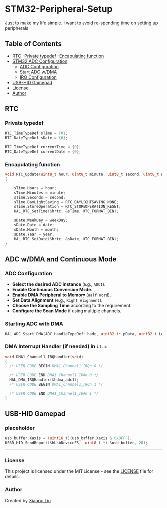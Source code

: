 # STM32-Peripheral-Setup
Just to make my life simple. I want to avoid re-spending time on setting up peripherals

## Table of Contents
- [RTC](#RTC)
  -[Private typedef](#Private-typedef)
  -[Encapulating function](#Encapulating-function)
- [STM32 ADC Configuration](#adc-wdma-and-continuous-mode)
  - [ADC Configuration](#adc-configuration)
  - [Start ADC w/DMA](#Starting-ADC-with-DMA)
  - [IRQ Configuration](#DMA-Interrupt-Handler-(if-needed)-in-it.c)
- [USB-HID Gamepad](#USB-HID-Gamepad)
- [License](#License)
- [Author](#author)

## RTC
### Private typedef
```c
RTC_TimeTypeDef sTime = {0};
RTC_DateTypeDef sDate = {0};

RTC_TimeTypeDef currentTime = {0};
RTC_DateTypeDef currentDate = {0};
```
### Encapulating function
```c
void RTC_Update(uint8_t hour, uint8_t minute, uint8_t second, uint8_t weekDay, uint8_t date, uint8_t month, uint8_t year)
{

    sTime.Hours = hour;
    sTime.Minutes = minute;
    sTime.Seconds = second;
    sTime.DayLightSaving = RTC_DAYLIGHTSAVING_NONE;
    sTime.StoreOperation = RTC_STOREOPERATION_RESET;
    HAL_RTC_SetTime(&hrtc, &sTime, RTC_FORMAT_BIN);

    sDate.WeekDay = weekDay;
    sDate.Date = date;
    sDate.Month = month;
    sDate.Year = year;
    HAL_RTC_SetDate(&hrtc, &sDate, RTC_FORMAT_BIN);
}
```

## ADC w/DMA and Continuous Mode 

### ADC Configuration
- **Select the desired ADC instance** (e.g., `ADC1`).
- **Enable Continuous Conversion Mode**.
- **Enable DMA Peripheral to Memory** (`Half Word`).
- **Set Data Alignment** (e.g., `Right Alignment`).
- **Choose the Sampling Time** according to the requirement.
- **Configure the Scan Mode** if using multiple channels.

### Starting ADC with DMA
```c
HAL_ADC_Start_DMA(ADC_HandleTypeDef* hadc, uint32_t* pData, uint32_t Length);
```

### DMA Interrupt Handler (if needed) in `it.c`
```c
void DMA1_Channel1_IRQHandler(void)
{
  /* USER CODE BEGIN DMA1_Channel1_IRQn 0 */

  /* USER CODE END DMA1_Channel1_IRQn 0 */
  HAL_DMA_IRQHandler(&hdma_adc1);
  /* USER CODE BEGIN DMA1_Channel1_IRQn 1 */

  /* USER CODE END DMA1_Channel1_IRQn 1 */
}
```

## USB-HID Gamepad
### placeholder
```c
usb_buffer.Xaxis = (uint16_t)(usb_buffer.Xaxis & 0x0FFF);
USBD_HID_SendReport(&hUsbDeviceFS, (uint8_t *) &usb_buffer, 20);
```
---
### License
This project is licensed under the MIT License - see the [LICENSE](LICENSE) file for details.

### Author
Created by [Xiaorui Liu](https://github.com/MCUxiaorui)
